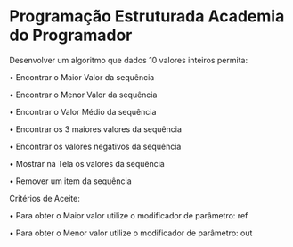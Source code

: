 # Programação Estruturada Academia do Programador
Desenvolver um algoritmo que dados 10 valores inteiros permita:

• Encontrar o Maior Valor da sequência

• Encontrar o Menor Valor da sequência

• Encontrar o Valor Médio da sequência

• Encontrar os 3 maiores valores da sequência

• Encontrar os valores negativos da sequência

• Mostrar na Tela os valores da sequência

• Remover um item da sequência

Critérios de Aceite:

• Para obter o Maior valor utilize o modificador de parâmetro: ref

• Para obter o Menor valor utilize o modificador de parâmetro: out
